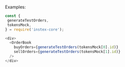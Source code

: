 Examples:

```js { "props": { "className": "example-wrapper" } }
const {
 generateTestOrders,
 tokensMock,
} = require('instex-core');

<div>
  <OrderBook
    buyOrders={generateTestOrders(tokensMock[0].id)}
    sellOrders={generateTestOrders(tokensMock[1].id)}
  />
</div>
```

